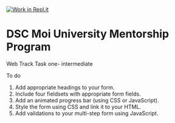 [![Work in Repl.it](https://classroom.github.com/assets/work-in-replit-14baed9a392b3a25080506f3b7b6d57f295ec2978f6f33ec97e36a161684cbe9.svg)](https://classroom.github.com/online_ide?assignment_repo_id=3460041&assignment_repo_type=AssignmentRepo)
# DSC Moi University Mentorship Program
Web Track Task one- intermediate

To do 
1. Add appropriate headings to your form.
3. Include four fieldsets with appropriate form fields.
4. Add an animated progress bar (using CSS or JavaScript).
5. Style the form using CSS and link it to your HTML.
6. Add validations to your multi-step form using JavaScript.
 

